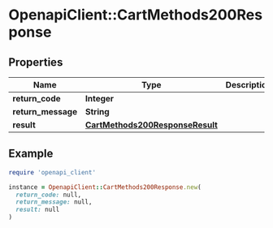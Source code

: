 # OpenapiClient::CartMethods200Response

## Properties

| Name | Type | Description | Notes |
| ---- | ---- | ----------- | ----- |
| **return_code** | **Integer** |  | [optional] |
| **return_message** | **String** |  | [optional] |
| **result** | [**CartMethods200ResponseResult**](CartMethods200ResponseResult.md) |  | [optional] |

## Example

```ruby
require 'openapi_client'

instance = OpenapiClient::CartMethods200Response.new(
  return_code: null,
  return_message: null,
  result: null
)
```

